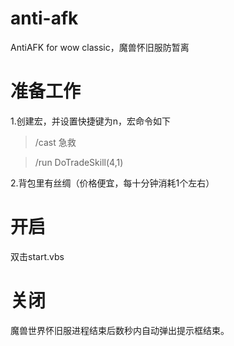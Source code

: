# anti-afk
AntiAFK for wow classic，魔兽怀旧服防暂离
# 准备工作
1.创建宏，并设置快捷键为n，宏命令如下
>/cast 急救

>/run DoTradeSkill(4,1)

2.背包里有丝绸（价格便宜，每十分钟消耗1个左右）
# 开启
双击start.vbs
# 关闭
魔兽世界怀旧服进程结束后数秒内自动弹出提示框结束。
